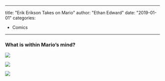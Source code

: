 
---
title: "Erik Erikson Takes on Mario"
author: "Ethan Edward"
date: "2019-01-01"
categories:
- Comics
---

### What is within Mario&#8217;s mind?

![](/wp-content/uploads/2018/12/mario_1.png?w=1170&#038;ssl=1)

![](/wp-content/uploads/2018/12/mario_2.png?w=1170&#038;ssl=1)

![](/wp-content/uploads/2018/12/mario_3.png?w=1170&#038;ssl=1)
